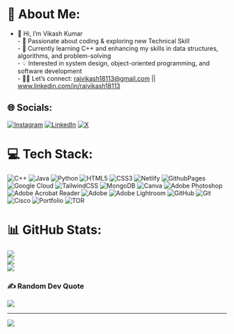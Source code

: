 # 💫 About Me:
- 👋 Hi, I’m Vikash Kumar <br> - 👀 Passionate about coding & exploring new Technical Skill<br>- 🌱 Currently learning C++ and enhancing my skills in data structures, algorithms, and problem-solving<br>- 💡 Interested in system design, object-oriented programming, and software development<br>- 🫴🏻 Let’s connect: rajvikash18113@gmail.com || www.linkedin.com/in/rajvikash18113<br>


## 🌐 Socials:
[![Instagram](https://img.shields.io/badge/Instagram-%23E4405F.svg?logo=Instagram&logoColor=white)](https://instagram.com/rajvikash18113) [![LinkedIn](https://img.shields.io/badge/LinkedIn-%230077B5.svg?logo=linkedin&logoColor=white)](https://linkedin.com/in/rajvikash18113) [![X](https://img.shields.io/badge/X-black.svg?logo=X&logoColor=white)](https://x.com/rajvikash18113) 

# 💻 Tech Stack:
![C++](https://img.shields.io/badge/c++-%2300599C.svg?style=plastic&logo=c%2B%2B&logoColor=white) ![Java](https://img.shields.io/badge/java-%23ED8B00.svg?style=plastic&logo=openjdk&logoColor=white) ![Python](https://img.shields.io/badge/python-3670A0?style=plastic&logo=python&logoColor=ffdd54) ![HTML5](https://img.shields.io/badge/html5-%23E34F26.svg?style=plastic&logo=html5&logoColor=white) ![CSS3](https://img.shields.io/badge/css3-%231572B6.svg?style=plastic&logo=css3&logoColor=white) ![Netlify](https://img.shields.io/badge/netlify-%23000000.svg?style=plastic&logo=netlify&logoColor=#00C7B7) ![GithubPages](https://img.shields.io/badge/github%20pages-121013?style=plastic&logo=github&logoColor=white) ![Google Cloud](https://img.shields.io/badge/GoogleCloud-%234285F4.svg?style=plastic&logo=google-cloud&logoColor=white) ![TailwindCSS](https://img.shields.io/badge/tailwindcss-%2338B2AC.svg?style=plastic&logo=tailwind-css&logoColor=white) ![MongoDB](https://img.shields.io/badge/MongoDB-%234ea94b.svg?style=plastic&logo=mongodb&logoColor=white) ![Canva](https://img.shields.io/badge/Canva-%2300C4CC.svg?style=plastic&logo=Canva&logoColor=white) ![Adobe Photoshop](https://img.shields.io/badge/adobe%20photoshop-%2331A8FF.svg?style=plastic&logo=adobe%20photoshop&logoColor=white) ![Adobe Acrobat Reader](https://img.shields.io/badge/Adobe%20Acrobat%20Reader-EC1C24.svg?style=plastic&logo=Adobe%20Acrobat%20Reader&logoColor=white) ![Adobe](https://img.shields.io/badge/adobe-%23FF0000.svg?style=plastic&logo=adobe&logoColor=white) ![Adobe Lightroom](https://img.shields.io/badge/Adobe%20Lightroom-31A8FF.svg?style=plastic&logo=Adobe%20Lightroom&logoColor=white) ![GitHub](https://img.shields.io/badge/github-%23121011.svg?style=plastic&logo=github&logoColor=white) ![Git](https://img.shields.io/badge/git-%23F05033.svg?style=plastic&logo=git&logoColor=white) ![Cisco](https://img.shields.io/badge/cisco-%23049fd9.svg?style=plastic&logo=cisco&logoColor=black) ![Portfolio](https://img.shields.io/badge/Portfolio-%23000000.svg?style=plastic&logo=firefox&logoColor=#FF7139) ![TOR](https://img.shields.io/badge/tor-%237E4798.svg?style=plastic&logo=tor-project&logoColor=white)
# 📊 GitHub Stats:
![](https://github-readme-stats.vercel.app/api?username=rajvikash18113&theme=highcontrast&hide_border=false&include_all_commits=false&count_private=false)<br/>
![](https://github-readme-streak-stats.herokuapp.com/?user=rajvikash18113&theme=highcontrast&hide_border=false)<br/>
![](https://github-readme-stats.vercel.app/api/top-langs/?username=rajvikash18113&theme=highcontrast&hide_border=false&include_all_commits=false&count_private=false&layout=compact)

### ✍️ Random Dev Quote
![](https://quotes-github-readme.vercel.app/api?type=horizontal&theme=radical)

<!-- ### 🔝 Top Contributed Repo
![](https://github-contributor-stats.vercel.app/api?username=rajvikash18113&limit=5&theme=dark&combine_all_yearly_contributions=true) -->

---
[![](https://visitcount.itsvg.in/api?id=rajvikash18113&icon=2&color=3)](https://visitcount.itsvg.in)

<!-- Proudly created with GPRM ( https://gprm.itsvg.in ) -->
